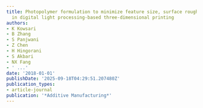 ```yaml
---
title: Photopolymer formulation to minimize feature size, surface roughness, and stair-stepping
  in digital light processing-based three-dimensional printing
authors:
- K Kowsari
- B Zhang
- S Panjwani
- Z Chen
- H Hingorani
- S Akbari
- NX Fang
- ' ...'
date: '2018-01-01'
publishDate: '2025-09-18T04:29:51.207480Z'
publication_types:
- article-journal
publication: '*Additive Manufacturing*'
---
```

